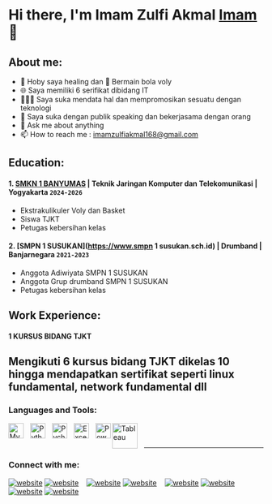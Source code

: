 # Hi there, I'm Imam Zulfi Akmal [Imam](https://www.youtube.com/channel/UC22xix7qvwpYWnSQ5QEYtAQ) 👋
## About me:
- 🗽 Hoby saya healing dan 🏐 Bermain bola voly
- 🌐 Saya memiliki 6 serifikat dibidang IT
- 🧑🏻‍💻 Saya suka mendata hal dan mempromosikan sesuatu dengan teknologi 
- 🎤 Saya suka dengan publik speaking dan bekerjasama dengan orang
- 💬 Ask me about anything
- 📫 How to reach me : imamzulfiakmal168@gmail.com

## Education:

#### 1. [SMKN 1 BANYUMAS](https://www.smkn1bms.ac.id) | Teknik Jaringan Komputer dan Telekomunikasi  | Yogyakarta `2024-2026`
   - Ekstrakulikuler Voly dan Basket 
   - Siswa TJKT
   - Petugas kebersihan kelas
 #### 2. [SMPN 1 SUSUKAN](https://www.smpn 1 susukan.sch.id) | Drumband | Banjarnegara `2021-2023`
   - Anggota Adiwiyata SMPN 1 SUSUKAN
   - Anggota Grup drumband SMPN 1 SUSUKAN
   - Petugas kebersihan kelas

## Work Experience:
#### 1 KURSUS BIDANG TJKT
Mengikuti 6 kursus bidang TJKT dikelas 10 hingga mendapatkan sertifikat seperti linux fundamental, network fundamental dll 
---

### Languages and Tools:

[<img align="left" alt="MySQL" width="30px" src="https://cdn.jsdelivr.net/gh/devicons/devicon/icons/mysql/mysql-original.svg" style="padding-right:10px;" />][webdev]
[<img align="left" alt="Python" width="30px" src="https://upload.wikimedia.org/wikipedia/commons/thumb/c/c3/Python-logo-notext.svg/110px-Python-logo-notext.svg.png?20100317150552" style="padding-right:10px;" />][webdev]
[<img align="left" alt="Pycharm" width="30px" src="https://upload.wikimedia.org/wikipedia/commons/thumb/1/1d/PyCharm_Icon.svg/220px-PyCharm_Icon.svg.png" style="padding-right:10px;" />][webdev]
[<img align="left" alt="Excel" width="30px" src="https://is2-ssl.mzstatic.com/image/thumb/Purple126/v4/a8/fd/5a/a8fd5a84-c6f1-355f-3b9f-6e86598efaa3/XCEL.png/1200x630bb.png" style="padding-right:10px;" />][webdev]
[<img align="left" alt="Power BI" width="30px" src="https://powerbi.microsoft.com/pictures/application-logos/svg/powerbi.svg" style="padding-right:0px;" />][webdev]
[<img align="left" alt="Tableau" width="50px" src="https://logos-world.net/wp-content/uploads/2021/10/Tableau-Symbol.png" style="padding-right:10px;" />][webdev]

<br />
<br />

---
### Connect with me:

[![website](./img/youtube-light.svg)](https://www.youtube.com/channel/UC22xix7qvwpYWnSQ5QEYtAQ#gh-light-mode-only)
[![website](./img/youtube-dark.svg)](https://www.youtube.com/channel/UC22xix7qvwpYWnSQ5QEYtAQ#gh-dark-mode-only)
&nbsp;&nbsp;
[![website](./img/twitter-light.svg)](https://twitter.com/vincentwwidyan#gh-light-mode-only)
[![website](./img/twitter-dark.svg)](https://twitter.com/vincentwwidyan#gh-dark-mode-only)
&nbsp;&nbsp;
[![website](./img/linkedin-light.svg)](https://www.linkedin.com/in/vincentwidyan#gh-light-mode-only)
[![website](./img/linkedin-dark.svg)](https://www.linkedin.com/in/vincentwidyan#gh-dark-mode-only)
&nbsp;&nbsp;
[![website](./img/instagram-light.svg)](https://instagram.com/vincentwwidyan#gh-light-mode-only)
[![website](./img/instagram-dark.svg)](https://instagram.com/vincentwwidyan#gh-dark-mode-only)



[webdev]: https://github.com/vincentwidyan/vincentwidyan
